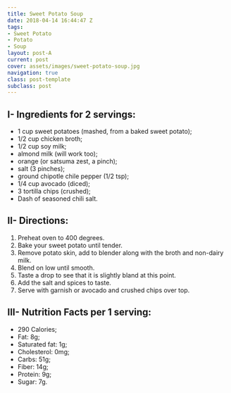 ```yaml
---
title: Sweet Potato Soup
date: 2018-04-14 16:44:47 Z
tags:
- Sweet Potato
- Potato
- Soup
layout: post-A
current: post
cover: assets/images/sweet-potato-soup.jpg
navigation: true
class: post-template
subclass: post
---
```


## I- Ingredients for 2 servings:

* 1 cup sweet potatoes (mashed, from a baked sweet potato);
* 1/2 cup chicken broth;
* 1/2 cup soy milk;
* almond milk (will work too);
* orange (or satsuma zest, a pinch);
* salt (3 pinches);
* ground chipotle chile pepper (1/2 tsp);
* 1/4 cup avocado (diced);
* 3 tortilla chips (crushed);
* Dash of seasoned chili salt.

## II- Directions:

1. Preheat oven to 400 degrees.
1. Bake your sweet potato until tender.
1. Remove potato skin, add to blender along with the broth and non-dairy milk.
1. Blend on low until smooth.
1. Taste a drop to see that it is slightly bland at this point.
1. Add the salt and spices to taste.
1. Serve with garnish or avocado and crushed chips over top.

## III- Nutrition Facts per 1 serving:

* 290 Calories;
* Fat: 8g;
* Saturated fat: 1g;
* Cholesterol: 0mg;
* Carbs: 51g;
* Fiber: 14g;
* Protein: 9g;
* Sugar: 7g.